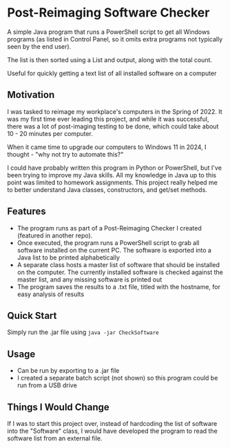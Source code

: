 # Post-Reimaging Software Checker

A simple Java program that runs a PowerShell script to get all Windows programs (as listed in Control Panel, so it omits extra programs not typically seen by the end user).

The list is then sorted using a List and output, along with the total count.

Useful for quickly getting a text list of all installed software on a computer

## Motivation

I was tasked to reimage my workplace's computers in the Spring of 2022. It was my first time ever leading this project, and while it was successful, there was a lot of post-imaging testing to be done, which could take about 10 - 20 minutes per computer. 

When it came time to upgrade our computers to Windows 11 in 2024, I thought - "why not try to automate this?"

I could have probably written this program in Python or PowerShell, but I've been trying to improve my Java skills. All my knowledge in Java up to this point was limited to homework assignments. This project really helped me to better understand Java classes, constructors, and get/set methods.

## Features

- The program runs as part of a Post-Reimaging Checker I created (featured in another repo).
- Once executed, the program runs a PowerShell script to grab all software installed on the current PC. The software is exported into a Java list to be printed alphabetically
- A separate class hosts a master list of software that should be installed on the computer. The currently installed software is checked against the master list, and any missing software is printed out
- The program saves the results to a .txt file, titled with the hostname, for easy analysis of results

## Quick Start

Simply run the .jar file using ```java -jar CheckSoftware```

## Usage

- Can be run by exporting to a .jar file
- I created a separate batch script (not shown) so this program could be run from a USB drive

## Things I Would Change
If I was to start this project over, instead of hardcoding the list of software into the "Software" class, I would have developed the program to read the software list from an external file.
